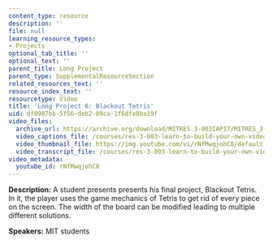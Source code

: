 ```yaml
---
content_type: resource
description: ''
file: null
learning_resource_types:
- Projects
optional_tab_title: ''
optional_text: ''
parent_title: Long Project
parent_type: SupplementalResourceSection
related_resources_text: ''
resource_index_text: ''
resourcetype: Video
title: 'Long Project 6: Blackout Tetris'
uid: df0907bb-5f56-deb2-89ca-1f6dfe8ba19f
video_files:
  archive_url: https://archive.org/download/MITRES.3-003IAP17/MITRES_3-003IAP17_Long_Project_06_300k.mp4
  video_captions_file: /courses/res-3-003-learn-to-build-your-own-videogame-with-the-unity-game-engine-and-microsoft-kinect-january-iap-2017/3ed0230698055111a0c611ac5bcd3467_rNfMwqjohC8.vtt
  video_thumbnail_file: https://img.youtube.com/vi/rNfMwqjohC8/default.jpg
  video_transcript_file: /courses/res-3-003-learn-to-build-your-own-videogame-with-the-unity-game-engine-and-microsoft-kinect-january-iap-2017/21148e34c3b8a4eaee439ce8500a734c_rNfMwqjohC8.pdf
video_metadata:
  youtube_id: rNfMwqjohC8
---
```


**Description:** A student presents presents his final project, Blackout Tetris. In it, the player uses the game mechanics of Tetris to get rid of every piece on the screen. The width of the board can be modified leading to multiple different solutions.

**Speakers:** MIT students